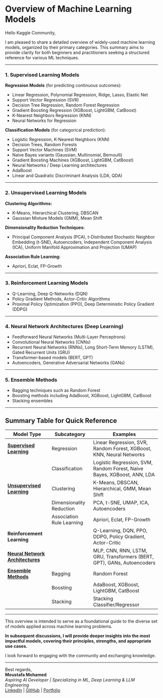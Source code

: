# Overview of Machine Learning Models

Hello Kaggle Community,

I am pleased to share a detailed overview of widely-used machine learning models, organized by their primary categories. This summary aims to provide clarity for both beginners and practitioners seeking a structured reference for various ML techniques.

---

### 1. Supervised Learning Models

**Regression Models** (for predicting continuous outcomes):

- Linear Regression, Polynomial Regression, Ridge, Lasso, Elastic Net  
- Support Vector Regression (SVR)  
- Decision Tree Regression, Random Forest Regression  
- Gradient Boosting Regression (XGBoost, LightGBM, CatBoost)  
- K-Nearest Neighbors Regression (KNN)  
- Neural Networks for Regression  

**Classification Models** (for categorical prediction):

- Logistic Regression, K-Nearest Neighbors (KNN)  
- Decision Trees, Random Forests  
- Support Vector Machines (SVM)  
- Naive Bayes variants (Gaussian, Multinomial, Bernoulli)  
- Gradient Boosting Machines (XGBoost, LightGBM, CatBoost)  
- Neural Networks / Deep Learning architectures  
- AdaBoost  
- Linear and Quadratic Discriminant Analysis (LDA, QDA)  

---

### 2. Unsupervised Learning Models

**Clustering Algorithms:**

- K-Means, Hierarchical Clustering, DBSCAN  
- Gaussian Mixture Models (GMM), Mean Shift  

**Dimensionality Reduction Techniques:**

- Principal Component Analysis (PCA), t-Distributed Stochastic Neighbor Embedding (t-SNE), Autoencoders, Independent Component Analysis (ICA), Uniform Manifold Approximation and Projection (UMAP)  

**Association Rule Learning:**

- Apriori, Eclat, FP-Growth  

---

### 3. Reinforcement Learning Models

- Q-Learning, Deep Q-Networks (DQN)  
- Policy Gradient Methods, Actor-Critic Algorithms  
- Proximal Policy Optimization (PPO), Deep Deterministic Policy Gradient (DDPG)  

---

### 4. Neural Network Architectures (Deep Learning)

- Feedforward Neural Networks (Multi-Layer Perceptrons)  
- Convolutional Neural Networks (CNNs)  
- Recurrent Neural Networks (RNNs), Long Short-Term Memory (LSTM), Gated Recurrent Units (GRU)  
- Transformer-based models (BERT, GPT)  
- Autoencoders, Generative Adversarial Networks (GANs)  

---

### 5. Ensemble Methods

- Bagging techniques such as Random Forest  
- Boosting methods including AdaBoost, XGBoost, LightGBM, CatBoost  
- Stacking ensembles  

---

## Summary Table for Quick Reference

| **Model Type**                   | **Subcategory**           | **Examples**                                                            |
|----------------------------------|----------------------------|-------------------------------------------------------------------------|
| **[Supervised Learning](https://scikit-learn.org/stable/supervised_learning.html#supervised-learning)**          | Regression                | Linear Regression, SVR, Random Forest, XGBoost, KNN, Neural Networks    |
|                                  | Classification            | Logistic Regression, SVM, Random Forest, Naive Bayes, XGBoost, ANN, LDA |
| **[Unsupervised Learning](https://scikit-learn.org/stable/unsupervised_learning.html)**        | Clustering                | K-Means, DBSCAN, Hierarchical, GMM, Mean Shift                          |
|                                  | Dimensionality Reduction  | PCA, t-SNE, UMAP, ICA, Autoencoders                                     |
|                                  | Association Rule Learning | Apriori, Eclat, FP-Growth                                               |
| **Reinforcement Learning**       |                            | Q-Learning, DQN, PPO, DDPG, Policy Gradient, Actor-Critic               |
| **[Neural Network Architectures](https://www.ibm.com/think/topics/neural-networks)** |                            | MLP, CNN, RNN, LSTM, GRU, Transformers (BERT, GPT), GANs, Autoencoders  |
| **[Ensemble Methods](https://scikit-learn.org/stable/modules/ensemble.html)**             | Bagging                   | Random Forest                                                           |
|                                  | Boosting                  | AdaBoost, XGBoost, LightGBM, CatBoost                                   |
|                                  | Stacking                  | Stacking Classifier/Regressor                                           |

---

This overview is intended to serve as a foundational guide to the diverse set of models applied across machine learning problems.

**In subsequent discussions, I will provide deeper insights into the most impactful models, covering their principles, strengths, and appropriate use cases.**

I look forward to engaging with the community and exchanging knowledge.

---

Best regards,  
**Moustafa Mohamed**  
*Aspiring AI Developer | Specializing in ML, Deep Learning & LLM Engineering*  
[LinkedIn](https://www.linkedin.com/in/moustafamohamed01/) | [GitHub](https://github.com/MoustafaMohamed01) | [Portfolio](https://moustafamohamed.netlify.app/)
